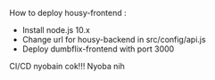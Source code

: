 How to deploy housy-frontend :

- Install node.js 10.x
- Change url for housy-backend in src/config/api.js
- Deploy dumbflix-frontend with port 3000

CI/CD nyobain cok!!!
Nyoba nih
